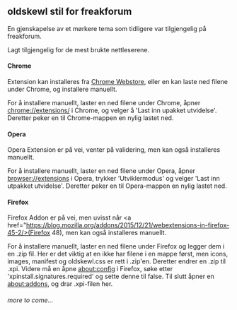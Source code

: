 ## oldskewl stil for freakforum

En gjenskapelse av et mørkere tema som tidligere var tilgjengelig på freakforum.

Lagt tilgjengelig for de mest brukte nettleserene.



#### Chrome
Extension kan installeres fra <a href="https://chrome.google.com/webstore/detail/freakno-oldskewl/cpilifhaiommiogjchddffpdhhpmeabl">Chrome Webstore</a>, eller en kan laste ned filene under Chrome, og installere manuellt.

For å installere manuellt, laster en ned filene under Chrome, åpner <a href="chrome://extensions/">chrome://extensions/</a> i Chrome, og velger å 'Last inn upakket utvidelse'. Deretter peker en til Chrome-mappen en nylig lastet ned.



#### Opera
Opera Extension er på vei, venter på validering, men kan også installeres manuellt.

For å installere manuellt, laster en ned filene under Opera, åpner <a href="browser://extensions">browser://extensions</a> i Opera, trykker 'Utviklermodus' og velger 'Last inn utpakket utvidelse'. Deretter peker en til Opera-mappen en nylig lastet ned.



#### Firefox
Firefox Addon er på vei, men uvisst når <a href="https://blog.mozilla.org/addons/2015/12/21/webextensions-in-firefox-45-2/>(Firefox 48)</a>, men kan også installeres manuellt.

For å installere manuellt, laster en ned filene under Firefox og legger dem i en .zip fil. Her er det viktig at en ikke har filene i en mappe først, men icons, images, manifest og oldskewl.css er rett i .zip'en. Deretter endrer en .zip til .xpi. Videre må en åpne <a href="about:config">about:config</a> i Firefox, søke etter 'xpinstall.signatures.required' og sette denne til false. Til slutt åpner en <a href="about:addons">about:addons</a>, og drar .xpi-filen her.


###### more to come...

